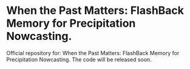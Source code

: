 # When the Past Matters: FlashBack Memory for Precipitation Nowcasting.

Official repository for: When the Past Matters: FlashBack Memory for Precipitation Nowcasting.
The code will be released soon.
